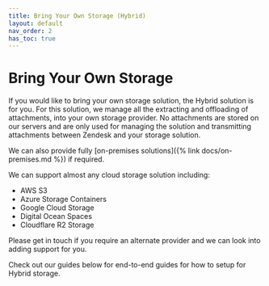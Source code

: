 ```yaml
---
title: Bring Your Own Storage (Hybrid)
layout: default
nav_order: 2
has_toc: true
---
```


# Bring Your Own Storage

If you would like to bring your own storage solution, the Hybrid solution is for you. For this solution, we manage all the extracting and offloading of attachments, into your own storage provider. No attachments are stored on our servers and are only used for managing the solution and transmitting attachments between Zendesk and your storage solution.

We can also provide fully [on-premises solutions]({% link docs/on-premises.md %}) if required.

We can support almost any cloud storage solution including:
- AWS S3
- Azure Storage Containers
- Google Cloud Storage
- Digital Ocean Spaces
- Cloudflare R2 Storage

Please get in touch if you require an alternate provider and we can look into adding support for you.

Check out our guides below for end-to-end guides for how to setup for Hybrid storage.
